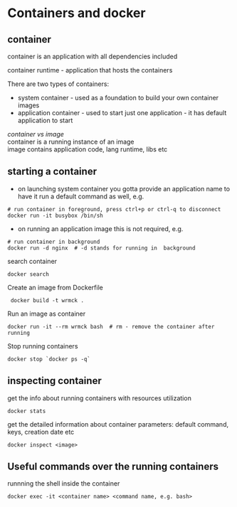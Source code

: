 # Containers and docker

## container 

container is an application with all dependencies included

container runtime - application that hosts the containers

There are two types of containers:
- system container - used as a foundation to build your own container images
- application container - used to start just one application - it has default application to start

_container vs image_  
container is a running instance of an image  
image contains application code, lang runtime, libs etc

## starting a container
* on launching system container you gotta provide an application name to have it run a default command as well, e.g.  
```shell
# run container in foreground, press ctrl+p or ctrl-q to disconnect
docker run -it busybox /bin/sh
```
* on running an application image this is not required, e.g.  
```shell
# run container in background
docker run -d nginx  # -d stands for running in  background
```

search container
```
docker search
```


Create an image from Dockerfile
```
 docker build -t wrmck .
```

Run an image as container

```
docker run -it --rm wrmck bash  # rm - remove the container after running
```

Stop running containers
```
docker stop `docker ps -q`
```

## inspecting container

get the info about running containers with resources utilization
```shell
docker stats
```

get the detailed information about container parameters: default command, keys, creation date etc
```shell
docker inspect <image>
```

## Useful commands over the running containers

runnning the shell inside the container
```shell
docker exec -it <container name> <command name, e.g. bash>
```

```
